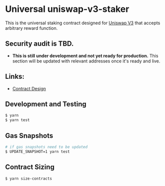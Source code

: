 # Universal uniswap-v3-staker

This is the universal staking contract designed for [Uniswap V3](https://github.com/Uniswap/uniswap-v3-core) that accepts arbitrary reward function.

## Security audit is TBD.

- **This is still under development and not yet ready for production.** This section will be updated with relevant addresses once it's ready and live.

## Links:

- [Contract Design](paper/universal_v3_staking.pdf)

## Development and Testing

```sh
$ yarn
$ yarn test
```

## Gas Snapshots

```sh
# if gas snapshots need to be updated
$ UPDATE_SNAPSHOT=1 yarn test
```

## Contract Sizing

```sh
$ yarn size-contracts
```
